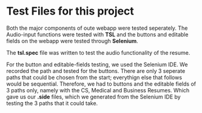 # Test Files for this project

Both the major components of oute webapp were tested seperately. The Audio-input functions were tested with __TSL__ and the buttons and editable fields on the webapp were tested through __Selenium__. 

The __tsl.spec__ file was written to test the audio functionality of the resume.

For the button and editable-fields testing, we used the Selenium IDE. We recorded the path and tested for the buttons.
There are only 3 seperate paths that could be chosen from the start; everythign else that follows would be sequential. 
Therefore, we had to buttons and the editable fields of 3 paths only, namely with the CS, Medical and Business Resumes. 
Which gave us our __.side__ files, which we generated from the Selenium IDE by testing the 3 paths that it could take.
